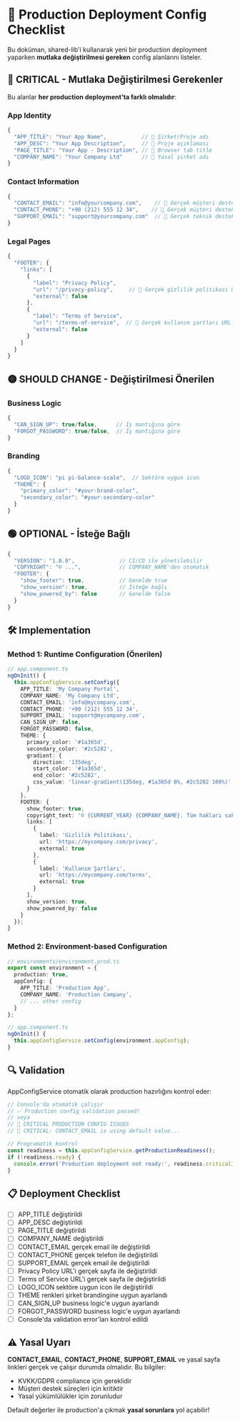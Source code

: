 # 🚨 Production Deployment Config Checklist

Bu doküman, shared-lib'i kullanarak yeni bir production deployment yaparken **mutlaka değiştirilmesi gereken** config alanlarını listeler.

## 🔴 CRITICAL - Mutlaka Değiştirilmesi Gerekenler

Bu alanlar **her production deployment'ta farklı olmalıdır**:

### App Identity
```typescript
{
  "APP_TITLE": "Your App Name",           // 🔴 Şirket/Proje adı
  "APP_DESC": "Your App Description",     // 🔴 Proje açıklaması  
  "PAGE_TITLE": "Your App - Description", // 🔴 Browser tab title
  "COMPANY_NAME": "Your Company Ltd"      // 🔴 Yasal şirket adı
}
```

### Contact Information
```typescript
{
  "CONTACT_EMAIL": "info@yourcompany.com",    // 🔴 Gerçek müşteri destek emaili
  "CONTACT_PHONE": "+90 (212) 555 12 34",    // 🔴 Gerçek müşteri destek telefonu
  "SUPPORT_EMAIL": "support@yourcompany.com"  // 🔴 Gerçek teknik destek emaili
}
```

### Legal Pages
```typescript
{
  "FOOTER": {
    "links": [
      {
        "label": "Privacy Policy",
        "url": "/privacy-policy",     // 🔴 Gerçek gizlilik politikası URL'i
        "external": false
      },
      {
        "label": "Terms of Service", 
        "url": "/terms-of-service",  // 🔴 Gerçek kullanım şartları URL'i
        "external": false
      }
    ]
  }
}
```

## 🟡 SHOULD CHANGE - Değiştirilmesi Önerilen

### Business Logic
```typescript
{
  "CAN_SIGN_UP": true/false,      // İş mantığına göre
  "FORGOT_PASSWORD": true/false,  // İş mantığına göre
}
```

### Branding
```typescript
{
  "LOGO_ICON": "pi pi-balance-scale",  // Sektöre uygun icon
  "THEME": {
    "primary_color": "#your-brand-color",
    "secondary_color": "#your-secondary-color"
  }
}
```

## 🟢 OPTIONAL - İsteğe Bağlı

```typescript
{
  "VERSION": "1.0.0",              // CI/CD ile yönetilebilir
  "COPYRIGHT": "© ...",            // COMPANY_NAME'den otomatik
  "FOOTER": {
    "show_footer": true,           // Genelde true
    "show_version": true,          // İsteğe bağlı
    "show_powered_by": false       // Genelde false
  }
}
```

## 🛠️ Implementation

### Method 1: Runtime Configuration (Önerilen)
```typescript
// app.component.ts
ngOnInit() {
  this.appConfigService.setConfig({
    APP_TITLE: 'My Company Portal',
    COMPANY_NAME: 'My Company Ltd',
    CONTACT_EMAIL: 'info@mycompany.com',
    CONTACT_PHONE: '+90 (212) 555 12 34',
    SUPPORT_EMAIL: 'support@mycompany.com',
    CAN_SIGN_UP: false,
    FORGOT_PASSWORD: false,
    THEME: {
      primary_color: '#1a365d',
      secondary_color: '#2c5282',
      gradient: {
        direction: '135deg',
        start_color: '#1a365d',
        end_color: '#2c5282',
        css_value: 'linear-gradient(135deg, #1a365d 0%, #2c5282 100%)'
      }
    },
    FOOTER: {
      show_footer: true,
      copyright_text: '© {CURRENT_YEAR} {COMPANY_NAME}. Tüm hakları saklıdır.',
      links: [
        {
          label: 'Gizlilik Politikası',
          url: 'https://mycompany.com/privacy',
          external: true
        },
        {
          label: 'Kullanım Şartları', 
          url: 'https://mycompany.com/terms',
          external: true
        }
      ],
      show_version: true,
      show_powered_by: false
    }
  });
}
```

### Method 2: Environment-based Configuration
```typescript
// environments/environment.prod.ts
export const environment = {
  production: true,
  appConfig: {
    APP_TITLE: 'Production App',
    COMPANY_NAME: 'Production Company',
    // ... other config
  }
};

// app.component.ts
ngOnInit() {
  this.appConfigService.setConfig(environment.appConfig);
}
```

## 🔍 Validation

AppConfigService otomatik olarak production hazırlığını kontrol eder:

```typescript
// Console'da otomatik çalışır
// ✅ Production config validation passed!
// veya
// 🚨 CRITICAL PRODUCTION CONFIG ISSUES
// 🔴 CRITICAL: CONTACT_EMAIL is using default value...

// Programatik kontrol
const readiness = this.appConfigService.getProductionReadiness();
if (!readiness.ready) {
  console.error('Production deployment not ready:', readiness.criticalIssues);
}
```

## 📋 Deployment Checklist

- [ ] APP_TITLE değiştirildi
- [ ] APP_DESC değiştirildi  
- [ ] PAGE_TITLE değiştirildi
- [ ] COMPANY_NAME değiştirildi
- [ ] CONTACT_EMAIL gerçek email ile değiştirildi
- [ ] CONTACT_PHONE gerçek telefon ile değiştirildi
- [ ] SUPPORT_EMAIL gerçek email ile değiştirildi
- [ ] Privacy Policy URL'i gerçek sayfa ile değiştirildi
- [ ] Terms of Service URL'i gerçek sayfa ile değiştirildi
- [ ] LOGO_ICON sektöre uygun icon ile değiştirildi
- [ ] THEME renkleri şirket brandingine uygun ayarlandı
- [ ] CAN_SIGN_UP business logic'e uygun ayarlandı
- [ ] FORGOT_PASSWORD business logic'e uygun ayarlandı
- [ ] Console'da validation error'ları kontrol edildi

## ⚠️ Yasal Uyarı

**CONTACT_EMAIL**, **CONTACT_PHONE**, **SUPPORT_EMAIL** ve yasal sayfa linkleri gerçek ve çalışır durumda olmalıdır. Bu bilgiler:

- KVKK/GDPR compliance için gereklidir
- Müşteri destek süreçleri için kritiktir  
- Yasal yükümlülükler için zorunludur

Default değerler ile production'a çıkmak **yasal sorunlara** yol açabilir! 